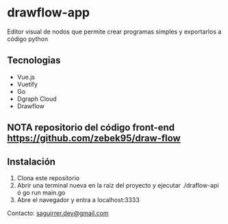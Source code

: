 # drawflow-app
Editor visual de nodos que permite crear programas simples y exportarlos a código python

## Tecnologias
- Vue.js
- Vuetify
- Go
- Dgraph Cloud
- Drawflow

## NOTA repositorio del código front-end https://github.com/zebek95/draw-flow


## Instalación
1. Clona este repositorio
2. Abrir una terminal nueva en la raiz del proyecto y ejecutar ./draflow-api ó go run main.go
3. Abre el navegador y entra a localhost:3333

Contacto: saguirrer.dev@gmail.com
